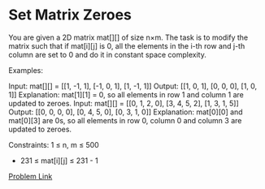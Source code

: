 # Set Matrix Zeroes

You are given a 2D matrix mat[][] of size n×m. The task is to modify the matrix such that if mat[i][j] is 0, all the elements in the i-th row and j-th column are set to 0 and do it in constant space complexity.

Examples:

Input: mat[][] = [[1, -1, 1],
                [-1, 0, 1],
                [1, -1, 1]]
Output: [[1, 0, 1],
        [0, 0, 0],
        [1, 0, 1]]
Explanation: mat[1][1] = 0, so all elements in row 1 and column 1 are updated to zeroes.
Input: mat[][] = [[0, 1, 2, 0],
                [3, 4, 5, 2],
                [1, 3, 1, 5]]
Output: [[0, 0, 0, 0],
        [0, 4, 5, 0],
        [0, 3, 1, 0]]
Explanation: mat[0][0] and mat[0][3] are 0s, so all elements in row 0, column 0 and column 3 are updated to zeroes.

Constraints:
1 ≤ n, m ≤ 500
- 231 ≤ mat[i][j] ≤ 231 - 1

[Problem Link](https://www.geeksforgeeks.org/problems/set-matrix-zeroes/1)
